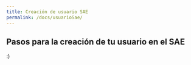 ```yaml
---
title: Creación de usuario SAE
permalink: /docs/usuarioSae/
---
```


## Pasos para la creación de tu usuario en el SAE

:)